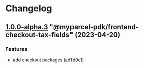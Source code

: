 # Changelog

<!-- MONODEPLOY:BELOW -->

## [1.0.0-alpha.3](https://github/myparcelnl/js-pdk/compare/@myparcel-pdk/frontend-checkout-tax-fields@1.0.0-alpha.2...@myparcel-pdk/frontend-checkout-tax-fields@1.0.0-alpha.3) "@myparcel-pdk/frontend-checkout-tax-fields" (2023-04-20)


### Features

* add checkout packages ([ad1d9e1](https://github/myparcelnl/js-pdk/commit/ad1d9e1f027af9e6124f8266f64edc0509e22a9d))


